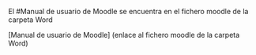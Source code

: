 
El #Manual de usuario de Moodle se encuentra en el fichero moodle de la carpeta Word

[Manual de usuario de Moodle] (enlace al fichero moodle de la carpeta Word)
